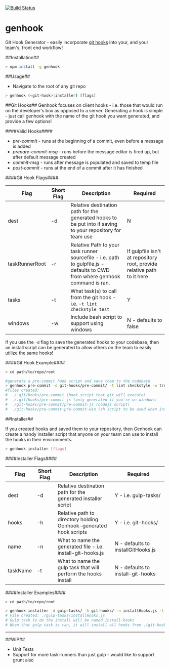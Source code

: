 [![Build Status][travis-image]][travis-url]

# genhook
Git Hook Generator - easily incorporate [git hooks](http://githooks.com/) into your, and your team's, front end workflow!

##Installation##

```bash
> npm install -g genhook
```

##Usage##

* Navigate to the root of any git repo

```bash
> genhook (<git-hook>|installer) [flags]
```

##Git Hooks##
Genhook focuses on client hooks - i.e. those that would run on the developer's box as opposed to a server.
Generating a hook is simple - just call genhook with the name of the git hook you want generated, and provide a few options!

####Valid Hooks####

* *pre-commit* - runs at the beginning of a commit, even before a message is added
* *prepare-commit-msg* - runs before the message editor is fired up, but after default message created
* *commit-msg* - runs after message is populated and saved to temp file
* *post-commit* - runs at the end of a commit after it has finished

####Git Hook Flags####

| Flag | Short Flag | Description | Required |
|------|------------|-------------|----------|
| dest | -d | Relative destination path for the generated hooks to be put into if saving to your repository for team use | N |
| taskRunnerRoot | -r | Relative Path to your task runner sourcefile - i.e. path to gulpfile.js - defaults to CWD from where genhook command is ran. | If gulpfile isn't at repository root, provide relative path to it here |
| tasks | -t | What task(s) to call from the git hook - i.e. `-t lint checkstyle test` | Y |
| windows | -w | Include bash script to support using windows | N - defaults to false |

If you use the `-d` flag to save the generated hooks to your codebase, then an install script can be generated to allow others on the team to easily utilize the same hooks!

####Git Hook Example####

```bash
> cd path/to/repo/root

#generate a pre-commit hook script and save them to the codebase
> genhook pre-commit -d git-hooks/pre-commit/ -t lint checkstyle -w true
#files created:
#  ./.git/hooks/pre-commit (hook script that git will execute)
#  ./.git/hooks/pre-commit-js (only generated if you're on windows)
#  ./git-hooks/pre-commit/pre-commit-js (nodejs script)
#  ./git-hooks/pre-commit-pre-commit-win (sh script to be used when installing on windows - calls nodejs script when executed)
```

##Installer##

If you created hooks and saved them to your repository, then Genhook can create a handy installer script that anyone on your team can use to install the hooks in their environments.

```bash
> genhook installer [flags]
```

####Installer Flags####

| Flag | Short Flag | Description | Required |
|------|------------|-------------|----------|
| dest | -d | Relative destination path for the generated installer script | Y - i.e. gulp-tasks/ |
| hooks | -h | Relative path to directory holding Genhook-generated hook scripts | Y - i.e. git-hooks/ |
| name | -n | What to name the generated file - i.e. install-git-hooks.js | N - defaults to installGitHooks.js |
| taskName | -t | What to name the gulp task that will perform the hooks install | N - defaults to install-git-hooks |

####Installer Examples####
```bash
> cd path/to/repo/root

> genhook installer -d gulp-tasks/ -h git-hooks/ -n installHooks.js -t install-hooks
# File created: ./gulp-tasks/installHooks.js
# Gulp task to do the install will be named install-hooks 
# When that gulp task is ran, it will install all hooks from ./git-hooks/ into ./.git/hooks and automatically handle windows vs *nix
```

-----------------------------------------------------

##WIP##
* Unit Tests
* Support for more task-runners than just gulp - would like to support grunt also





[travis-url]: https://travis-ci.org/bradleygore/genhook
[travis-image]: http://img.shields.io/travis/bradleygore/genhook.svg
